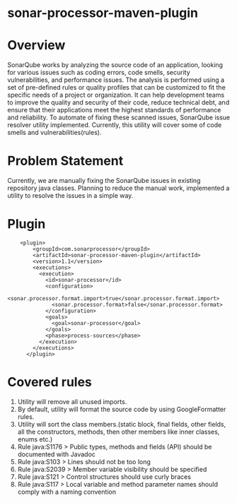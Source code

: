 # sonar-processor-maven-plugin

# Overview
SonarQube works by analyzing the source code of an application, looking for various issues such as coding errors, code smells, security vulnerabilities, and performance issues. The analysis is performed using a set of pre-defined rules or quality profiles that can be customized to fit the specific needs of a project or organization. It can help development teams to improve the quality and security of their code, reduce technical debt, and ensure that their applications meet the highest standards of performance and reliability. To automate of fixing these scanned issues, SonarQube issue resolver utility implemented. Currently, this utility will cover some of code smells and vulnerabilities(rules).

# Problem Statement
Currently, we are manually fixing the SonarQube issues in existing repository java classes.
Planning to reduce the manual work, implemented a utility to resolve the issues in a simple way.

# Plugin
```
    <plugin>
        <groupId>com.sonarprocessor</groupId>
        <artifactId>sonar-processor-maven-plugin</artifactId>
        <version>1.1</version>
        <executions>
          <execution>
            <id>sonar-processor</id>
            <configuration>
              <sonar.processor.format.import>true</sonar.processor.format.import>
              <sonar.processor.format>false</sonar.processor.format>
            </configuration>
            <goals>
              <goal>sonar-processor</goal>
            </goals>
            <phase>process-sources</phase>
          </execution>
        </executions>
      </plugin>
```

# Covered rules
1. Utility will remove all unused imports. 
2. By default, utility will format the source code by using GoogleFormatter rules.
3. Utility will sort the class members.(static block, final fields, other fields, all the constructors, methods, then other members like inner classes, enums etc.)
4. Rule java:S1176 > Public types, methods and fields (API) should be documented with Javadoc
5. Rule java:S103 > Lines should not be too long
6. Rule java:S2039 > Member variable visibility should be specified
7. Rule java:S121 > Control structures should use curly braces
8. Rule java:S117 > Local variable and method parameter names should comply with a naming convention
